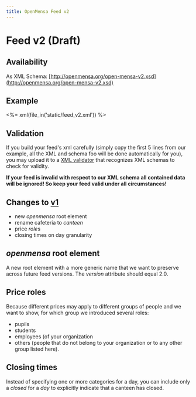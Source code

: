 ```yaml
---
title: OpenMensa Feed v2
---
```


# Feed v2 (Draft)

## Availability

As XML Schema: [http://openmensa.org/open-mensa-v2.xsd](http://openmensa.org/open-mensa-v2.xsd)

## Example

<%= xml(file_in('static/feed_v2.xml')) %>

## Validation

If you build your feed's xml carefully (simply copy the first 5 lines from our example, all the XML and schema foo will be done automatically for you), you may upload it to a [XML validator](http://www.validome.org/xml/validate/) that recognizes XML schemas to check for validity.

**If your feed is invalid with respect to our XML schema all contained data will be ignored! So keep your feed valid under all circumstances!**

## Changes to [v1](/feed/v1/)

* new *openmensa* root element
* rename cafeteria to *canteen*
* price *role*s
* closing times on day granularity

## *openmensa* root element

A new root element with a more generic name that we want to preserve across future feed versions. The *version* attribute should equal 2.0.

## Price roles

Because different prices may apply to different groups of people and we want to show, for which group we introduced several roles:

* pupils
* students
* employees (of your organization
* others (people that do not belong to your organization or to any other group listed here).

## Closing times

Instead of specifying one or more categories for a day, you can include only a *closed* for a *day* to explicitly indicate that a canteen has closed.
